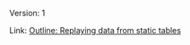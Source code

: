 Version: 1

Link: [Outline: Replaying data from static tables](https://docs.google.com/document/d/1QDVf2zqEGLIWNYfweOiNEhe6yyjV3ZhOo6x93N4OB2Q/edit)
